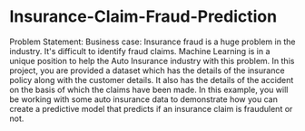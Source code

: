 # Insurance-Claim-Fraud-Prediction
Problem Statement:
Business case:
Insurance fraud is a huge problem in the industry. It's difficult to identify fraud claims. Machine Learning is in a unique position to help the Auto Insurance industry with this problem.
In this project, you are provided a dataset which has the details of the insurance policy along with the customer details. It also has the details of the accident on the basis of which the claims have been made.
In this example, you will be working with some auto insurance data to demonstrate how you can create a predictive model that predicts if an insurance claim is fraudulent or not.
